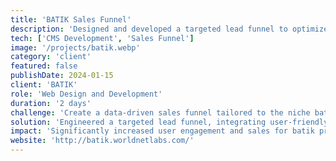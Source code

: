 ```yaml
---
title: 'BATIK Sales Funnel'
description: 'Designed and developed a targeted lead funnel to optimize customer journeys and drive sales for batik products.'
tech: ['CMS Development', 'Sales Funnel']
image: '/projects/batik.webp'
category: 'client'
featured: false
publishDate: 2024-01-15
client: 'BATIK'
role: 'Web Design and Development'
duration: '2 days'
challenge: 'Create a data-driven sales funnel tailored to the niche batik market to effectively capture leads and convert them into loyal customers.'
solution: 'Engineered a targeted lead funnel, integrating user-friendly navigation and optimized customer touchpoints. Leveraged analytics to refine the user journey and enhance conversion rates.'
impact: 'Significantly increased user engagement and sales for batik products, showcasing the effectiveness of the tailored lead funnel.'
website: 'http://batik.worldnetlabs.com/'
---
```

